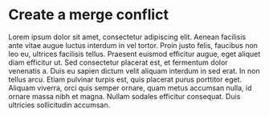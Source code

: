 # Create a merge conflict
Lorem ipsum dolor sit amet, consectetur adipiscing elit. Aenean facilisis ante vitae augue luctus interdum in vel tortor. Proin justo felis, faucibus non leo eu, ultrices facilisis tellus. Praesent euismod efficitur augue, eget aliquet diam efficitur ut. Sed consectetur placerat est, et fermentum dolor venenatis a. Duis eu sapien dictum velit aliquam interdum in sed erat. In non tellus arcu. Etiam pulvinar turpis est, quis placerat purus porttitor eget. Aliquam viverra, orci quis semper ornare, quam metus accumsan nulla, id ornare massa nibh et magna. Nullam sodales efficitur consequat. Duis ultricies sollicitudin accumsan.
